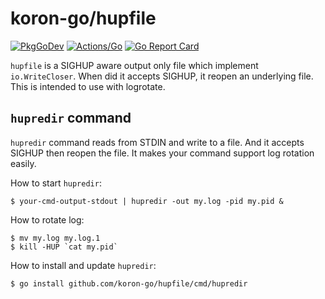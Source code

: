 # koron-go/hupfile

[![PkgGoDev](https://pkg.go.dev/badge/github.com/koron-go/hupfile)](https://pkg.go.dev/github.com/koron-go/hupfile)
[![Actions/Go](https://github.com/koron-go/hupfile/workflows/Go/badge.svg)](https://github.com/koron-go/hupfile/actions?query=workflow%3AGo)
[![Go Report Card](https://goreportcard.com/badge/github.com/koron-go/hupfile)](https://goreportcard.com/report/github.com/koron-go/hupfile)

`hupfile` is a SIGHUP aware output only file which implement `io.WriteCloser`.
When did it accepts SIGHUP, it reopen an underlying file.
This is intended to use with logrotate.

## `hupredir` command

`hupredir` command reads from STDIN and write to a file.
And it accepts SIGHUP then reopen the file.
It makes your command support log rotation easily.

How to start `hupredir`:

```console
$ your-cmd-output-stdout | hupredir -out my.log -pid my.pid &
```

How to rotate log:

```console
$ mv my.log my.log.1
$ kill -HUP `cat my.pid`
```

How to install and update `hupredir`:

```console
$ go install github.com/koron-go/hupfile/cmd/hupredir
```
